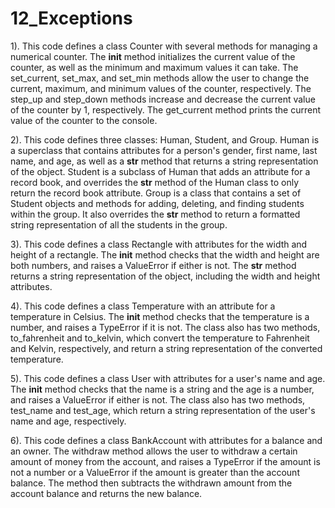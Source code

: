 # 12_Exceptions

1).
This code defines a class Counter with several methods for managing a numerical counter. The __init__ method initializes the current value of the counter, as well as the minimum and maximum values it can take. The set_current, set_max, and set_min methods allow the user to change the current, maximum, and minimum values of the counter, respectively. The step_up and step_down methods increase and decrease the current value of the counter by 1, respectively. The get_current method prints the current value of the counter to the console.

2).
This code defines three classes: Human, Student, and Group. Human is a superclass that contains attributes for a person's gender, first name, last name, and age, as well as a __str__ method that returns a string representation of the object. Student is a subclass of Human that adds an attribute for a record book, and overrides the __str__ method of the Human class to only return the record book attribute. Group is a class that contains a set of Student objects and methods for adding, deleting, and finding students within the group. It also overrides the __str__ method to return a formatted string representation of all the students in the group.

3).
This code defines a class Rectangle with attributes for the width and height of a rectangle. The __init__ method checks that the width and height are both numbers, and raises a ValueError if either is not. The __str__ method returns a string representation of the object, including the width and height attributes.

4).
This code defines a class Temperature with an attribute for a temperature in Celsius. The __init__ method checks that the temperature is a number, and raises a TypeError if it is not. The class also has two methods, to_fahrenheit and to_kelvin, which convert the temperature to Fahrenheit and Kelvin, respectively, and return a string representation of the converted temperature.

5).
This code defines a class User with attributes for a user's name and age. The __init__ method checks that the name is a string and the age is a number, and raises a ValueError if either is not. The class also has two methods, test_name and test_age, which return a string representation of the user's name and age, respectively.

6).
This code defines a class BankAccount with attributes for a balance and an owner. The withdraw method allows the user to withdraw a certain amount of money from the account, and raises a TypeError if the amount is not a number or a ValueError if the amount is greater than the account balance. The method then subtracts the withdrawn amount from the account balance and returns the new balance.
